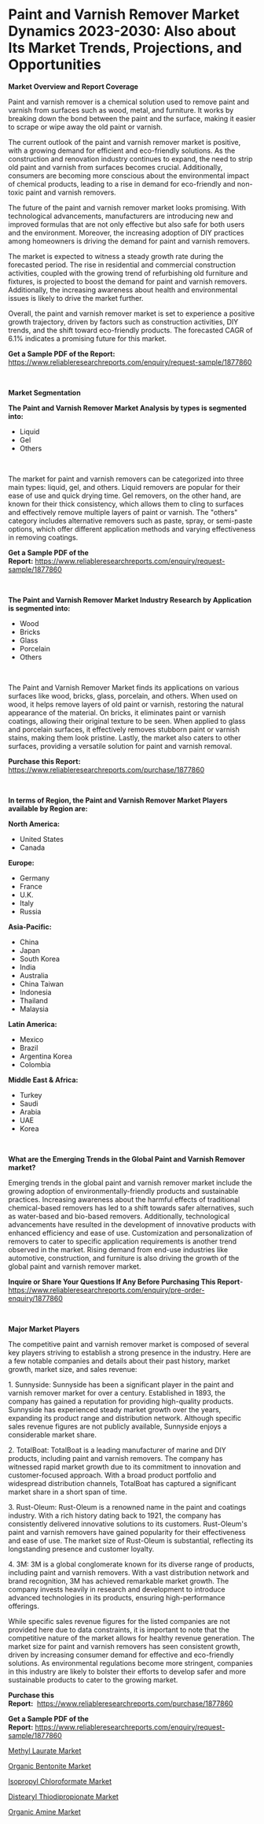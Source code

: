 <p><h1>Paint and Varnish Remover Market Dynamics 2023-2030: Also about Its Market Trends, Projections, and Opportunities</h1></p><p><strong>Market Overview and Report Coverage</strong></p>
<p><p>Paint and varnish remover is a chemical solution used to remove paint and varnish from surfaces such as wood, metal, and furniture. It works by breaking down the bond between the paint and the surface, making it easier to scrape or wipe away the old paint or varnish.</p><p>The current outlook of the paint and varnish remover market is positive, with a growing demand for efficient and eco-friendly solutions. As the construction and renovation industry continues to expand, the need to strip old paint and varnish from surfaces becomes crucial. Additionally, consumers are becoming more conscious about the environmental impact of chemical products, leading to a rise in demand for eco-friendly and non-toxic paint and varnish removers.</p><p>The future of the paint and varnish remover market looks promising. With technological advancements, manufacturers are introducing new and improved formulas that are not only effective but also safe for both users and the environment. Moreover, the increasing adoption of DIY practices among homeowners is driving the demand for paint and varnish removers.</p><p>The market is expected to witness a steady growth rate during the forecasted period. The rise in residential and commercial construction activities, coupled with the growing trend of refurbishing old furniture and fixtures, is projected to boost the demand for paint and varnish removers. Additionally, the increasing awareness about health and environmental issues is likely to drive the market further.</p><p>Overall, the paint and varnish remover market is set to experience a positive growth trajectory, driven by factors such as construction activities, DIY trends, and the shift toward eco-friendly products. The forecasted CAGR of 6.1% indicates a promising future for this market.</p></p>
<p><strong>Get a Sample PDF of the Report:</strong> <a href="https://www.reliableresearchreports.com/enquiry/request-sample/1877860">https://www.reliableresearchreports.com/enquiry/request-sample/1877860</a></p>
<p>&nbsp;</p>
<p><strong>Market Segmentation</strong></p>
<p><strong>The Paint and Varnish Remover Market Analysis by types is segmented into:</strong></p>
<p><ul><li>Liquid</li><li>Gel</li><li>Others</li></ul></p>
<p>&nbsp;</p>
<p><p>The market for paint and varnish removers can be categorized into three main types: liquid, gel, and others. Liquid removers are popular for their ease of use and quick drying time. Gel removers, on the other hand, are known for their thick consistency, which allows them to cling to surfaces and effectively remove multiple layers of paint or varnish. The "others" category includes alternative removers such as paste, spray, or semi-paste options, which offer different application methods and varying effectiveness in removing coatings.</p></p>
<p><strong>Get a Sample PDF of the Report:</strong>&nbsp;<a href="https://www.reliableresearchreports.com/enquiry/request-sample/1877860">https://www.reliableresearchreports.com/enquiry/request-sample/1877860</a></p>
<p>&nbsp;</p>
<p><strong>The Paint and Varnish Remover Market Industry Research by Application is segmented into:</strong></p>
<p><ul><li>Wood</li><li>Bricks</li><li>Glass</li><li>Porcelain</li><li>Others</li></ul></p>
<p>&nbsp;</p>
<p><p>The Paint and Varnish Remover Market finds its applications on various surfaces like wood, bricks, glass, porcelain, and others. When used on wood, it helps remove layers of old paint or varnish, restoring the natural appearance of the material. On bricks, it eliminates paint or varnish coatings, allowing their original texture to be seen. When applied to glass and porcelain surfaces, it effectively removes stubborn paint or varnish stains, making them look pristine. Lastly, the market also caters to other surfaces, providing a versatile solution for paint and varnish removal.</p></p>
<p><strong>Purchase this Report:</strong>&nbsp; <a href="https://www.reliableresearchreports.com/purchase/1877860">https://www.reliableresearchreports.com/purchase/1877860</a></p>
<p>&nbsp;</p>
<p><strong>In terms of Region, the Paint and Varnish Remover Market Players available by Region are:</strong></p>
<p>
    <p> <strong> North America: </strong>
        <ul>
            <li>United States</li>
            <li>Canada</li>
        </ul>
        </p> 
    <p> <strong> Europe: </strong>
        <ul>
            <li>Germany</li>
            <li>France</li>
            <li>U.K.</li>
            <li>Italy</li>
            <li>Russia</li>
        </ul>
        </p> 
    <p> <strong> Asia-Pacific: </strong>
        <ul>
            <li>China</li>
            <li>Japan</li>
            <li>South Korea</li>
            <li>India</li>
            <li>Australia</li>
            <li>China Taiwan</li>
            <li>Indonesia</li>
            <li>Thailand</li>
            <li>Malaysia</li>
        </ul>
        </p> 
    <p> <strong> Latin America: </strong>
        <ul>
            <li>Mexico</li>
            <li>Brazil</li>
            <li>Argentina Korea</li>
            <li>Colombia</li>
        </ul>
        </p> 
    <p> <strong> Middle East & Africa: </strong>
        <ul>
            <li>Turkey</li>
            <li>Saudi</li>
            <li>Arabia</li>
            <li>UAE</li>
            <li>Korea</li>
        </ul>
    </p>
    </p>
<p>&nbsp;</p>
<p><strong>What are the Emerging Trends in the Global Paint and Varnish Remover market?</strong></p>
<p><p>Emerging trends in the global paint and varnish remover market include the growing adoption of environmentally-friendly products and sustainable practices. Increasing awareness about the harmful effects of traditional chemical-based removers has led to a shift towards safer alternatives, such as water-based and bio-based removers. Additionally, technological advancements have resulted in the development of innovative products with enhanced efficiency and ease of use. Customization and personalization of removers to cater to specific application requirements is another trend observed in the market. Rising demand from end-use industries like automotive, construction, and furniture is also driving the growth of the global paint and varnish remover market.</p></p>
<p><strong>Inquire or Share Your Questions If Any Before Purchasing This Report</strong>- <a href="https://www.reliableresearchreports.com/enquiry/pre-order-enquiry/1877860">https://www.reliableresearchreports.com/enquiry/pre-order-enquiry/1877860</a></p>
<p>&nbsp;</p>
<p><strong>Major Market Players</strong></p>
<p><p>The competitive paint and varnish remover market is composed of several key players striving to establish a strong presence in the industry. Here are a few notable companies and details about their past history, market growth, market size, and sales revenue:</p><p>1. Sunnyside: Sunnyside has been a significant player in the paint and varnish remover market for over a century. Established in 1893, the company has gained a reputation for providing high-quality products. Sunnyside has experienced steady market growth over the years, expanding its product range and distribution network. Although specific sales revenue figures are not publicly available, Sunnyside enjoys a considerable market share.</p><p>2. TotalBoat: TotalBoat is a leading manufacturer of marine and DIY products, including paint and varnish removers. The company has witnessed rapid market growth due to its commitment to innovation and customer-focused approach. With a broad product portfolio and widespread distribution channels, TotalBoat has captured a significant market share in a short span of time.</p><p>3. Rust-Oleum: Rust-Oleum is a renowned name in the paint and coatings industry. With a rich history dating back to 1921, the company has consistently delivered innovative solutions to its customers. Rust-Oleum's paint and varnish removers have gained popularity for their effectiveness and ease of use. The market size of Rust-Oleum is substantial, reflecting its longstanding presence and customer loyalty.</p><p>4. 3M: 3M is a global conglomerate known for its diverse range of products, including paint and varnish removers. With a vast distribution network and brand recognition, 3M has achieved remarkable market growth. The company invests heavily in research and development to introduce advanced technologies in its products, ensuring high-performance offerings.</p><p>While specific sales revenue figures for the listed companies are not provided here due to data constraints, it is important to note that the competitive nature of the market allows for healthy revenue generation. The market size for paint and varnish removers has seen consistent growth, driven by increasing consumer demand for effective and eco-friendly solutions. As environmental regulations become more stringent, companies in this industry are likely to bolster their efforts to develop safer and more sustainable products to cater to the growing market.</p></p>
<p><strong>Purchase this Report:</strong>&nbsp;&nbsp;<a href="https://www.reliableresearchreports.com/purchase/1877860">https://www.reliableresearchreports.com/purchase/1877860</a></p>
<p></p>
<p><strong>Get a Sample PDF of the Report:</strong>&nbsp;<a href="https://www.reliableresearchreports.com/enquiry/request-sample/1877860">https://www.reliableresearchreports.com/enquiry/request-sample/1877860</a></p>
<p><p><a href="https://github.com/sofayahoo2023/Market-Research-Report-List-2/blob/main/methyl-laurate-market.md">Methyl Laurate Market</a></p><p><a href="https://github.com/mabutironaldo/Market-Research-Report-List-2/blob/main/organic-bentonite-market.md">Organic Bentonite Market</a></p><p><a href="https://github.com/lbird53714/Market-Research-Report-List-2/blob/main/isopropyl-chloroformate-market.md">Isopropyl Chloroformate Market</a></p><p><a href="https://github.com/pizolina/Market-Research-Report-List-2/blob/main/distearyl-thiodipropionate-market.md">Distearyl Thiodipropionate Market</a></p><p><a href="https://github.com/vimar16th/Market-Research-Report-List-2/blob/main/organic-amine-market.md">Organic Amine Market</a></p></p>